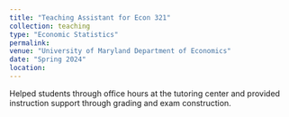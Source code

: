 ```yaml
---
title: "Teaching Assistant for Econ 321"
collection: teaching
type: "Economic Statistics"
permalink: 
venue: "University of Maryland Department of Economics"
date: "Spring 2024"
location: 
---
```


Helped students through office hours at the tutoring center and provided instruction support through grading and exam construction. 
